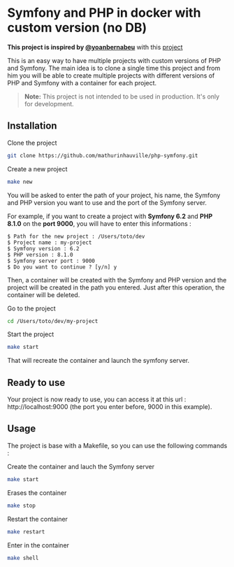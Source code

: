 # Symfony and PHP in docker with custom version (no DB)

**This project is inspired by [@yoanbernabeu](https://github.com/yoanbernabeu)** with this [project](https://github.com/yoanbernabeu/symfony6-php8-in-docker-compose)

This is an easy way to have multiple projects with custom versions of PHP and Symfony. The main idea is to clone a single time this project and from him you will be able to create multiple projects with different versions of PHP and Symfony with a container for each project.

> **Note:** This project is not intended to be used in production. It's only for development.

## Installation

Clone the project

```bash
git clone https://github.com/mathurinhauville/php-symfony.git
```

Create a new project 

```bash
make new
```

You will be asked to enter the path of your project, his name, the Symfony and PHP version you want to use and the port of the Symfony server.

For example, if you want to create a project with **Symfony 6.2** and **PHP 8.1.0** on the **port 9000**, you will have to enter this informations :

```
$ Path for the new project : /Users/toto/dev
$ Project name : my-project
$ Symfony version : 6.2
$ PHP version : 8.1.0
$ Symfony server port : 9000
$ Do you want to continue ? [y/n] y
```
Then, a container will be created with the Symfony and PHP version and the project will be created in the path you entered.
Just after this operation, the container will be deleted.

Go to the project 

```bash
cd /Users/toto/dev/my-project
```

Start the project

```bash
make start
```
That will recreate the container and launch the symfony server.

## Ready to use
Your project is now ready to use, you can access it at this url : http://localhost:9000 (the port you enter before, 9000 in this example).

## Usage
The project is base with a Makefile, so you can use the following commands :

Create the container and lauch the Symfony server
```bash
make start
```
Erases the container
```bash
make stop
```
Restart the container
```bash
make restart
```
Enter in the container
```bash
make shell
```
